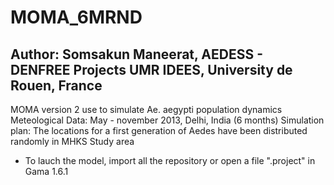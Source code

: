 # MOMA_6MRND
Author: Somsakun Maneerat, AEDESS - DENFREE Projects
UMR IDEES, University de Rouen, France
-----------------------------------
MOMA version 2 use to simulate Ae. aegypti population dynamics
Meteological Data: May - november 2013, Delhi, India (6 months)
Simulation plan: The locations for a first generation of Aedes have been distributed randomly in MHKS Study area

* To lauch the model, import all the repository or open a file ".project" in Gama 1.6.1

